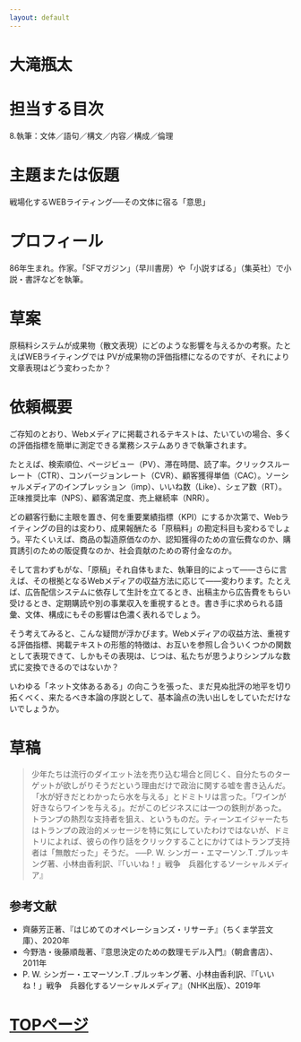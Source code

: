 ```yaml
---
layout: default
---
```


# 大滝瓶太

# 担当する目次
8.執筆：文体／語句／構文／内容／構成／倫理

# 主題または仮題
戦場化するWEBライティング──その文体に宿る「意思」

# プロフィール
86年生まれ。作家。「SFマガジン」（早川書房）や「小説すばる」（集英社）で小説・書評などを執筆。

# 草案
原稿料システムが成果物（散文表現）にどのような影響を与えるかの考察。たとえばWEBライティングでは PVが成果物の評価指標になるのですが、それにより文章表現はどう変わったか？

# 依頼概要
ご存知のとおり、Webメディアに掲載されるテキストは、たいていの場合、多くの評価指標を簡単に測定できる業務システムありきで執筆されます。

たとえば、検索順位、ページビュー（PV）、滞在時間、読了率。クリックスルーレート（CTR）、コンバージョンレート（CVR）、顧客獲得単価（CAC）。ソーシャルメディアのインプレッション（imp）、いいね数（Like）、シェア数（RT）。正味推奨比率（NPS）、顧客満足度、売上継続率（NRR）。

どの顧客行動に主眼を置き、何を重要業績指標（KPI）にするか次第で、Webライティングの目的は変わり、成果報酬たる「原稿料」の勘定科目も変わるでしょう。平たくいえば、商品の製造原価なのか、認知獲得のための宣伝費なのか、購買誘引のための販促費なのか、社会貢献のための寄付金なのか。

そして言わずもがな、「原稿」それ自体もまた、執筆目的によって――さらに言えば、その根拠となるWebメディアの収益方法に応じて――変わります。たとえば、広告配信システムに依存して生計を立てるとき、出稿主から広告費をもらい受けるとき、定期購読や別の事業収入を重視するとき。書き手に求められる語彙、文体、構成にもその影響は色濃く表れるでしょう。

そう考えてみると、こんな疑問が浮かびます。Webメディアの収益方法、重視する評価指標、掲載テキストの形態的特徴は、お互いを参照し合ういくつかの関数として表現できて、しかもその表現は、じつは、私たちが思うよりシンプルな数式に変換できるのではないか？

いわゆる「ネット文体あるある」の向こうを張った、まだ見ぬ批評の地平を切り拓くべく、来たるべき本論の序説として、基本論点の洗い出しをしていただけないでしょうか。

# 草稿

> 少年たちは流行のダイエット法を売り込む場合と同じく、自分たちのターゲットが欲しがりそうだという理由だけで政治に関する嘘を書き込んだ。「水が好きだとわかったら水を与える」とドミトリは言った。「ワインが好きならワインを与える」。だがこのビジネスには一つの鉄則があった。トランプの熱烈な支持者を狙え、というものだ。ティーンエイジャーたちはトランプの政治的メッセージを特に気にしていたわけではないが、ドミトリによれば、彼らの作り話をクリックすることにかけてはトランプ支持者は「無敵だった」そうだ。
> ──P. W. シンガー・エマーソン.T .ブルッキング著、小林由香利訳、『「いいね！」戦争　兵器化するソーシャルメディア』

## 参考文献
- 齊藤芳正著、『はじめてのオペレーションズ・リサーチ』（ちくま学芸文庫）、2020年
- 今野浩・後藤順哉著、『意思決定のための数理モデル入門』（朝倉書店）、2011年
- P. W. シンガー・エマーソン.T .ブルッキング著、小林由香利訳、『「いいね！」戦争　兵器化するソーシャルメディア』（NHK出版）、2019年

# [TOPページ](./index.md)
